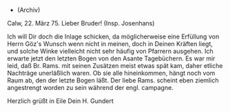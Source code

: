 + (Archiv)

 Calw, 22. März 75.
Lieber Bruder! (Insp. Josenhans)

Ich will Dir doch die Inlage schicken, da möglicherweise eine Erfüllung von Herrn Göz's Wunsch wenn nicht in meinen, doch in Deinen Kräften liegt, und solche Winke vielleicht nicht sehr häufig von Pfarrern ausgehen. 
Ich erwarte jetzt den letzten Bogen von den Asante Tagebüchern. Es war mir leid, daß Br. Rams. mit seinen Zusätzen meist etwas spät kam, daher etliche Nachträge unerläßlich waren. Ob sie alle hineinkommen, hängt noch vom Raum ab, den der letzte Bogen läßt. Der liebe Rams. scheint eben ziemlich angestrengt worden zu sein während der engl. campagne.

Herzlich grüßt in Eile
 Dein H. Gundert
